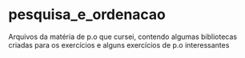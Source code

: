 # pesquisa_e_ordenacao
Arquivos da matéria de p.o que cursei, contendo algumas bibliotecas criadas para os exercícios e alguns exercícios de p.o interessantes
